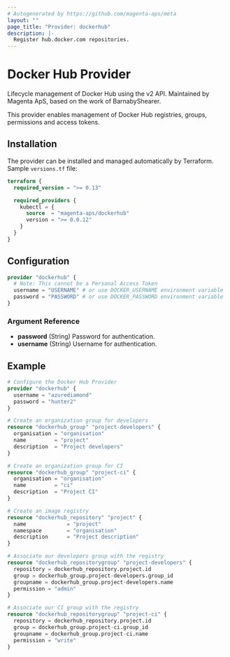 ```yaml
---
# Autogenerated by https://github.com/magenta-aps/meta
layout: ""
page_title: "Provider: dockerhub"
description: |-
  Register hub.docker.com repositories.
---
```


# Docker Hub Provider

Lifecycle management of Docker Hub using the v2 API. Maintained by Magenta ApS, based on the work of BarnabyShearer.

This provider enables management of Docker Hub registries, groups, permissions and access tokens.

## Installation

The provider can be installed and managed automatically by Terraform. Sample `versions.tf` file:

```terraform
terraform {
  required_version = ">= 0.13"

  required_providers {
    kubectl = {
      source  = "magenta-aps/dockerhub"
      version = ">= 0.0.12"
    }
  }
}
```

## Configuration

```terraform
provider "dockerhub" {
  # Note: This cannot be a Personal Access Token
  username = "USERNAME" # or use DOCKER_USERNAME environment variable
  password = "PASSWORD" # or use DOCKER_PASSWORD environment variable
}
```

### Argument Reference

- **password** (String) Password for authentication.
- **username** (String) Username for authentication.

## Example

```terraform
# Configure the Docker Hub Provider
provider "dockerhub" {
  username = "azurediamond"
  password = "hunter2"
}

# Create an organization group for developers
resource "dockerhub_group" "project-developers" {
  organisation = "organisation"
  name         = "project"
  description  = "Project developers"
}

# Create an organization group for CI
resource "dockerhub_group" "project-ci" {
  organisation = "organisation"
  name         = "ci"
  description  = "Project CI"
}

# Create an image registry
resource "dockerhub_repository" "project" {
  name             = "project"
  namespace        = "organisation"
  description      = "Project description"
}

# Associate our developers group with the registry
resource "dockerhub_repositorygroup" "project-developers" {
  repository = dockerhub_repository.project.id
  group = dockerhub_group.project-developers.group_id
  groupname = dockerhub_group.project-developers.name
  permission = "admin"
}

# Associate our CI group with the registry
resource "dockerhub_repositorygroup" "project-ci" {
  repository = dockerhub_repository.project.id
  group = dockerhub_group.project-ci.group_id
  groupname = dockerhub_group.project-ci.name
  permission = "write"
}
```
